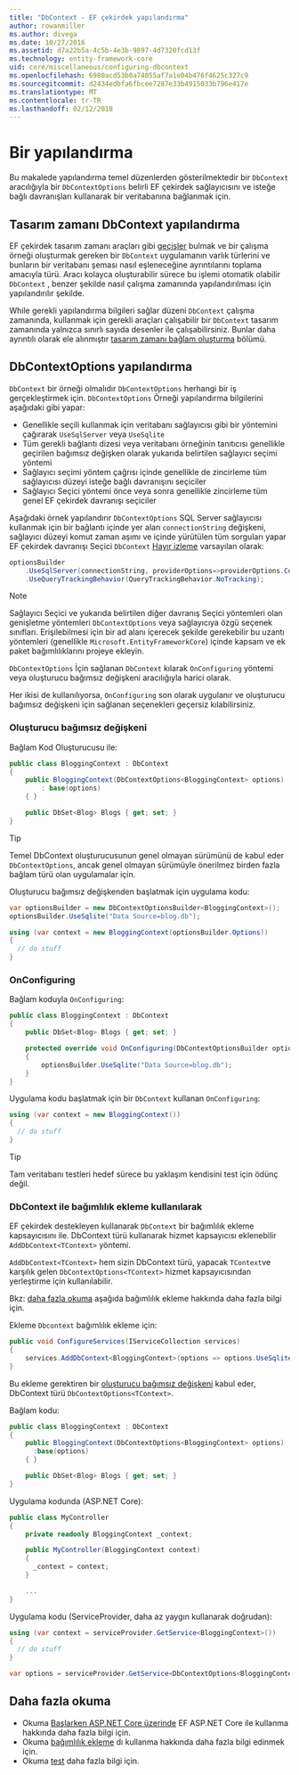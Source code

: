 ```yaml
---
title: "DbContext - EF çekirdek yapılandırma"
author: rowanmiller
ms.author: divega
ms.date: 10/27/2016
ms.assetid: d7a22b5a-4c5b-4e3b-9897-4d7320fcd13f
ms.technology: entity-framework-core
uid: core/miscellaneous/configuring-dbcontext
ms.openlocfilehash: 6980acd53b0a74055af7a1e04b476f4625c327c9
ms.sourcegitcommit: d2434edbfa6fbcee7287e33b4915033b796e417e
ms.translationtype: MT
ms.contentlocale: tr-TR
ms.lasthandoff: 02/12/2018
---
```

# <a name="configuring-a-dbcontext"></a>Bir yapılandırma

Bu makalede yapılandırma temel düzenlerden gösterilmektedir bir `DbContext` aracılığıyla bir `DbContextOptions` belirli EF çekirdek sağlayıcısını ve isteğe bağlı davranışları kullanarak bir veritabanına bağlanmak için.

## <a name="design-time-dbcontext-configuration"></a>Tasarım zamanı DbContext yapılandırma

EF çekirdek tasarım zamanı araçları gibi [geçişler](xref:core/managing-schemas/migrations/index) bulmak ve bir çalışma örneği oluşturmak gereken bir `DbContext` uygulamanın varlık türlerini ve bunların bir veritabanı şeması nasıl eşleneceğine ayrıntılarını toplama amacıyla türü. Aracı kolayca oluşturabilir sürece bu işlemi otomatik olabilir `DbContext` , benzer şekilde nasıl çalışma zamanında yapılandırılması için yapılandırılır şekilde.

While gerekli yapılandırma bilgileri sağlar düzeni `DbContext` çalışma zamanında, kullanmak için gerekli araçları çalışabilir bir `DbContext` tasarım zamanında yalnızca sınırlı sayıda desenler ile çalışabilirsiniz. Bunlar daha ayrıntılı olarak ele alınmıştır [tasarım zamanı bağlam oluşturma](xref:core/miscellaneous/cli/dbcontext-creation) bölümü.

## <a name="configuring-dbcontextoptions"></a>DbContextOptions yapılandırma

`DbContext` bir örneği olmalıdır `DbContextOptions` herhangi bir iş gerçekleştirmek için. `DbContextOptions` Örneği yapılandırma bilgilerini aşağıdaki gibi yapar:

- Genellikle seçili kullanmak için veritabanı sağlayıcısı gibi bir yöntemini çağırarak `UseSqlServer` veya `UseSqlite`
- Tüm gerekli bağlantı dizesi veya veritabanı örneğinin tanıtıcısı genellikle geçirilen bağımsız değişken olarak yukarıda belirtilen sağlayıcı seçimi yöntemi
- Sağlayıcı seçimi yöntem çağrısı içinde genellikle de zincirleme tüm sağlayıcısı düzeyi isteğe bağlı davranışını seçiciler
- Sağlayıcı Seçici yöntemi önce veya sonra genellikle zincirleme tüm genel EF çekirdek davranışı seçiciler

Aşağıdaki örnek yapılandırır `DbContextOptions` SQL Server sağlayıcısı kullanmak için bir bağlantı içinde yer alan `connectionString` değişkeni, sağlayıcı düzeyi komut zaman aşımı ve içinde yürütülen tüm sorguları yapar EF çekirdek davranışı Seçici `DbContext` [Hayır izleme](xref:core/querying/tracking#no-tracking-queries) varsayılan olarak:

``` csharp
optionsBuilder
    .UseSqlServer(connectionString, providerOptions=>providerOptions.CommandTimeout(60))
    .UseQueryTrackingBehavior(QueryTrackingBehavior.NoTracking);
```

> [!NOTE]  
> Sağlayıcı Seçici ve yukarıda belirtilen diğer davranış Seçici yöntemleri olan genişletme yöntemleri `DbContextOptions` veya sağlayıcıya özgü seçenek sınıfları. Erişilebilmesi için bir ad alanı içerecek şekilde gerekebilir bu uzantı yöntemleri (genellikle `Microsoft.EntityFrameworkCore`) içinde kapsam ve ek paket bağımlılıklarını projeye ekleyin.

`DbContextOptions` İçin sağlanan `DbContext` kılarak `OnConfiguring` yöntemi veya oluşturucu bağımsız değişkeni aracılığıyla harici olarak.

Her ikisi de kullanılıyorsa, `OnConfiguring` son olarak uygulanır ve oluşturucu bağımsız değişkeni için sağlanan seçenekleri geçersiz kılabilirsiniz.

### <a name="constructor-argument"></a>Oluşturucu bağımsız değişkeni

Bağlam Kod Oluşturucusu ile:

``` csharp
public class BloggingContext : DbContext
{
    public BloggingContext(DbContextOptions<BloggingContext> options)
        : base(options)
    { }

    public DbSet<Blog> Blogs { get; set; }
}
```

> [!TIP]  
> Temel DbContext oluşturucusunun genel olmayan sürümünü de kabul eder `DbContextOptions`, ancak genel olmayan sürümüyle önerilmez birden fazla bağlam türü olan uygulamalar için.

Oluşturucu bağımsız değişkenden başlatmak için uygulama kodu:

``` csharp
var optionsBuilder = new DbContextOptionsBuilder<BloggingContext>();
optionsBuilder.UseSqlite("Data Source=blog.db");

using (var context = new BloggingContext(optionsBuilder.Options))
{
  // do stuff
}
```

### <a name="onconfiguring"></a>OnConfiguring

Bağlam koduyla `OnConfiguring`:

``` csharp
public class BloggingContext : DbContext
{
    public DbSet<Blog> Blogs { get; set; }

    protected override void OnConfiguring(DbContextOptionsBuilder optionsBuilder)
    {
        optionsBuilder.UseSqlite("Data Source=blog.db");
    }
}
```

Uygulama kodu başlatmak için bir `DbContext` kullanan `OnConfiguring`:

``` csharp
using (var context = new BloggingContext())
{
  // do stuff
}
```

> [!TIP]
> Tam veritabanı testleri hedef sürece bu yaklaşım kendisini test için ödünç değil.

### <a name="using-dbcontext-with-dependency-injection"></a>DbContext ile bağımlılık ekleme kullanılarak

EF çekirdek destekleyen kullanarak `DbContext` bir bağımlılık ekleme kapsayıcısını ile. DbContext türü kullanarak hizmet kapsayıcısı eklenebilir `AddDbContext<TContext>` yöntemi.

`AddDbContext<TContext>` hem sizin DbContext türü, yapacak `TContext`ve karşılık gelen `DbContextOptions<TContext>` hizmet kapsayıcısından yerleştirme için kullanılabilir.

Bkz: [daha fazla okuma](#more-reading) aşağıda bağımlılık ekleme hakkında daha fazla bilgi için.

Ekleme `Dbcontext` bağımlılık ekleme için:

``` csharp
public void ConfigureServices(IServiceCollection services)
{
    services.AddDbContext<BloggingContext>(options => options.UseSqlite("Data Source=blog.db"));
}
```

Bu ekleme gerektiren bir [oluşturucu bağımsız değişkeni](#constructor-argument) kabul eder, DbContext türü `DbContextOptions<TContext>`.

Bağlam kodu:

``` csharp
public class BloggingContext : DbContext
{
    public BloggingContext(DbContextOptions<BloggingContext> options)
      :base(options)
    { }

    public DbSet<Blog> Blogs { get; set; }
}
```

Uygulama kodunda (ASP.NET Core):

``` csharp
public class MyController
{
    private readonly BloggingContext _context;

    public MyController(BloggingContext context)
    {
      _context = context;
    }

    ...
}
```

Uygulama kodu (ServiceProvider, daha az yaygın kullanarak doğrudan):

``` csharp
using (var context = serviceProvider.GetService<BloggingContext>())
{
  // do stuff
}

var options = serviceProvider.GetService<DbContextOptions<BloggingContext>>();
```

## <a name="more-reading"></a>Daha fazla okuma

* Okuma [Başlarken ASP.NET Core üzerinde](../get-started/aspnetcore/index.md) EF ASP.NET Core ile kullanma hakkında daha fazla bilgi için.
* Okuma [bağımlılık ekleme](https://docs.microsoft.com/aspnet/core/fundamentals/dependency-injection) dı kullanma hakkında daha fazla bilgi edinmek için.
* Okuma [test](testing/index.md) daha fazla bilgi için.
